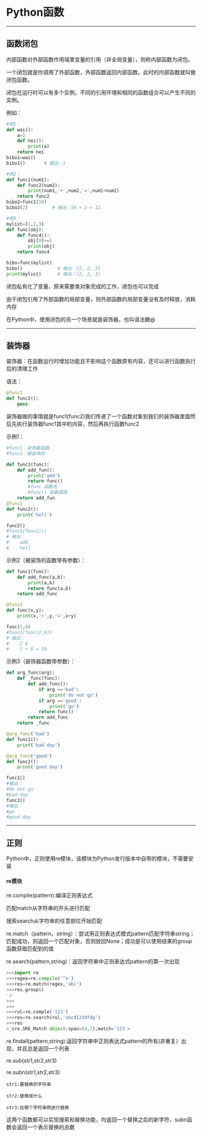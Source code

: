 # Python函数

---

## 函数闭包

内部函数对外部函数作用域里变量的引用（非全局变量），则称内部函数为闭包。

一个闭包就是你调用了外部函数，外部函数返回内部函数。此时的内部函数就叫做闭包函数。

闭包在运行时可以有多个实例，不同的引用环境和相同的函数组合可以产生不同的实例。

例如：
```py
#例1：
def wai():
    a=1
    def nei():
        print(a)
    return nei
bibo1=wai()
bibo1()       # 输出：1

#例2：
def func1(num1):
    def func2(num2):
        print(num1,'+',num2,'=',num1+num2)
    return func2
bibo2=func1(10)
bibo2(2)         # 输出：10 + 2 = 12

#例3：
mylist=[1,2,3]
def func(obj):
    def func4():
        obj[0]+=1
        print(obj)
    return func4

bibo=func(mylist)
bibo()             # 输出：[2, 2, 3]
print(mylist)      # 输出：[2, 2, 3]
```
闭包私有化了变量，原来需要类对象完成的工作，闭包也可以完成

由于闭包引用了外部函数的局部变量，则外部函数的局部变量没有及时释放，消耗内存

在Python中，使用闭包的另一个场景就是装饰器，也叫语法糖@

---

## 装饰器

装饰器：在函数运行时增加功能且不影响这个函数原有内容，还可以进行函数执行后的清理工作

语法：
```py
@func1
def func2():
    pass
```

装饰器做的事情就是func1(func2)我们传递了一个函数对象到我们的装饰器里面然后先执行装饰器func1其中的内容，然后再执行函数func2

示例1：
```py
#func1：装饰器函数
#func2：被装饰的

def func1(func):
    def add_fun():
        print('add')
        return func()
        #func 函数名
        #func() 函数调用
    return add_fun
@func1
def func2():
    print('hell')

func2()   
#func1(func2)()
# 输出：
#    add  
#    hell
```
示例2（被装饰的函数带有参数）：
```py
def func1(func):
    def add_func(a,b):
        print(a,b)
        return func(a,b)
    return add_func

@func1
def func(x,y):
    print(x,'+',y,'=',x+y)

func(2,8)  
#func1(func(2,8))
# 输出：
#    2 8     
#    2 + 8 = 10
```
示例3（装饰器函数带参数）：
```py
def arg_func(arg):
    def _func(func):
        def add_func():
            if arg =='bad':
                print('do not go')
            if arg =='good':
                print('go')
            return func()
        return add_func
    return _func

@arg_func('bad')
def func1():
    print('bad day')

@arg_func('good')
def func2():
    print('good day')

func1() 
#输出：
#do not go
#bad day
func2()
#输出：
#go
#good day
```

---

## 正则

Python中，正则使用re模块，该模块为Python发行版本中自带的模块，不需要安装

#### re模块
re.compile(pattern):编译正则表达式

匹配match从字符串的开头进行匹配

搜索search从字符串的任意部位开始匹配

re.match（pattern，string）：尝试用正则表达式模式pattern匹配字符串string；匹配成功，则返回一个匹配对象，否则放回None；成功是可以使用结果的group函数获取匹配到的值

re.search(pattern,string)：返回字符串中正则表达式pattern的第一次出现

```py
>>>import re
>>>regex=re.compile('^a')
>>>res=re.match(regex,'abc')
>>>res.group()
'a'
>>>
>>>
>>>rul=re.comple('123')
>>>res=re.search(rul,'abcd123dfdg')
>>>res
<_sre.SRE_Match object;span=(4,7),match='123'>
```

re.findall(pattern,string):返回字符串中正则表达式pattern的所有(非重复）出现，并且总是返回一个列表

re.sub(str1,str2,str3)

re.subn(str1,str2,str3)

	str1:要替换的字符串
    
	str2:替换成什么
    
	str3:在哪个字符串例进行替换
    
这两个函数都可以实现搜索和替换功能，均返回一个替换之后的新字符，subn函数会返回一个表示替换的总数
